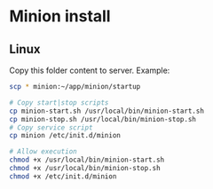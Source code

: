 # Minion install

## Linux

Copy this folder content to server. Example:
```bash
scp * minion:~/app/minion/startup
```

```bash
# Copy start|stop scripts
cp minion-start.sh /usr/local/bin/minion-start.sh
cp minion-stop.sh /usr/local/bin/minion-stop.sh
# Copy service script
cp minion /etc/init.d/minion

# Allow execution
chmod +x /usr/local/bin/minion-start.sh
chmod +x /usr/local/bin/minion-stop.sh
chmod +x /etc/init.d/minion
```
